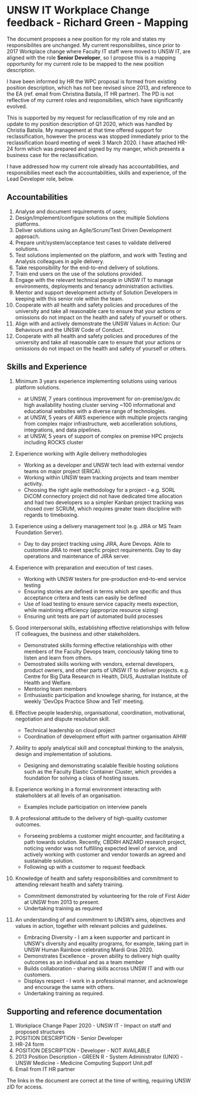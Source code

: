 # UNSW IT Workplace Change feedback - Richard Green - Mapping

The document proposes a new position for my role and states my responsibilites are unchanged. My current responsibilites, since prior to 2017 Workplace change where Faculty IT staff were moved to UNSW IT, are aligned with the role __Senior Developer__, so I propose this is a mapping opportunity for my current role to be mapped to the new position description.

I have been informed by HR the WPC proposal is formed from existing position description, which has not bee revised since 2013, and reference to the EA (ref. email from Christina Batsila, IT HR partner). The PD is not reflective of my current roles and responsibilies, which have significantly evolved.

This is supported by my request for reclassification of my role and an update to my position description of Q1 2020, which was handled by Christia Batsila. My management at that time offered support for reclassification, however the process was stopped immediately prior to the reclassification board meeting of week 3 March 2020. I have attached HR-24 form which was prepared and signed by my manger, which presents a business case for the reclassification.

I have addressed how my current role already has accountabilities, and responsibilies meet each the accountabilities, skills and experience, of the Lead Developer role, below.

## Accountabilities

1. Analyse and document requirements of users;
1. Design/Implement/configure solutions on the multiple Solutions platforms.
1. Deliver solutions using an Agile/Scrum/Test Driven Development approach.
1. Prepare unit/system/acceptance test cases to validate delivered solutions.
1. Test solutions implemented on the platform, and work with Testing and Analysis colleagues in agile delivery.
1. Take responsibility for the end-to-end delivery of solutions.
1. Train end users on the use of the solutions provided.
1. Engage with the relevant technical people in UNSW IT to manage environments, deployments and tenancy administration activities.
1. Mentor and support development activity of Solution Developers in keeping with this senior role within the team.
1. Cooperate with all health and safety policies and procedures of the university and take all reasonable care to ensure that your actions or omissions do not impact on the health and safety of yourself or others.
1. Align with and actively demonstrate the UNSW Values in Action: Our Behaviours and the UNSW Code of Conduct.
1. Cooperate with all health and safety policies and procedures of the university and take all reasonable care to ensure that your actions or omissions do not impact on the health and safety of yourself or others.

## Skills and Experience

1. Minimum 3 years experience implementing solutions using various platform solutions.

   - at UNSW, 7 years continous improvement for on-premise/gov.dc high availability hosting cluster serving ~100 informational and educational websites with a diverse range of technologies.
   - at UNSW, 5 years of AWS experience with multiple projects ranging from complex major infrastructure, web accelleration solutions, integrations, and data pipelines. 
   - at UNSW, 5 years of support of complex on premise HPC projects including ROCKS cluster

1. Experience working with Agile delivery methodologies

   - Working as a developer and UNSW tech lead with external vendor teams on major project (ERICA).
   - Working within UNSW team tracking projects and team member activity.
   - Choosing the right agile methodology for a project - e.g. SORL DiCOM connectory project did not have dedicated time allocation and had two developers so a simpler Kanban project tracking was chosed over SCRUM, which requires greater team discipline with regards to timeboxing.

1. Experience using a delivery management tool (e.g. JIRA or MS Team Foundation Server).

   - Day to day project tracking using JIRA, Aure Devops. Able to customise JIRA to meet specfic project requirements. Day to day operations and maintenance of JIRA server.

1. Experience with preparation and execution of test cases.

   - Working with UNSW testers for pre-production end-to-end service testing
   - Ensuring stories are defined in terms which are specific and thus acceptance critera and tests can easily be defined
   - Use of load testing to ensure service capacity meets expection, while maintining efficiency (approprize resource sizing)
   - Ensuring unit tests are part of automated build processes

1. Good interpersonal skills, establishing effective relationships with fellow IT colleagues, the business and other stakeholders.

   - Demonstrated skills forming effective relationships with other members of the Faculty Devops team, conciously taking time to listen and learn from others.
   - Demostrated skills working with vendors, external developers, product owners, and other parts of UNSW IT to deliver projects. e.g. Centre for Big Data Research in Health, DiUS, Australian Institute of Health and Welfare.
   - Mentoring team members
   - Enthusiastic participation and knowlege sharing, for instance, at the weekly 'DevOps Practice Show and Tell' meeting.

1. Effective people leadership, organisational, coordination, motivational, negotiation and dispute resolution skill.

   - Technical leadership on cloud project
   - Coordination of development effort with partner organisation AIHW

1. Ability to apply analytical skill and conceptual thinking to the analysis, design and implementation of solutions.

   - Designing and demonstrating scalable flexible hosting solutions such as the Faculty Elastic Container Cluster, which provides a foundation for solving a class of hosting issues.

1. Experience working in a formal environment interacting with stakeholders at all levels of an organisation.

   - Examples include participation on interview panels

1. A professional attitude to the delivery of high-quality customer outcomes.

   - Forseeing problems a customer might encounter, and facilitating a path towards solution. Recently, CBDRH ANZARD research project, noticing vendor was not fulfilling expected level of service, and actively working with customer and vendor towards an agreed and sustainable solution.
   - Following up with a customer to request feedback

1. Knowledge of health and safety responsibilities and commitment to attending relevant health and safety training.

   - Commitment demonstrated by volunteering for the role of First Aider at UNSW from 2013 to present.
   - Undertaking training as required

1. An understanding of and commitment to UNSW’s aims, objectives and values in action, together with relevant policies and guidelines.

   - Embracing Diversity - I am a keen supporter and particant in UNSW's diversity and equality programs, for example, taking part in UNSW Human Rainbow celebrating Mardi Gras 2020.
   - Demonstrates Excellence - proven ability to delivery high quality outcomes as an individual and as a team member
   - Builds collaboration - sharing skills accross UNSW IT and with our customers.
   - Displays respect - I work in a professional manner, and acknowlege and encourage the same with others.
   - Undertaking training as required.

## Supporting and reference documentation

1. Workplace Change Paper 2020 - UNSW IT - Impact on staff and proposed structures
1. POSITION DESCRIPTION - Senior Developer
1. HR-24 form 
1. POSITION DESCRIPTION - Developer - NOT AVAILABLE
1. 2013 Position Description - GREEN R - System Administrator (UNIX) - UNSW Medicine - Medicine Computing Support Unit.pdf
1. Email from IT HR partner

The links in the document are correct at the time of writing, requiring UNSW zID for access.

